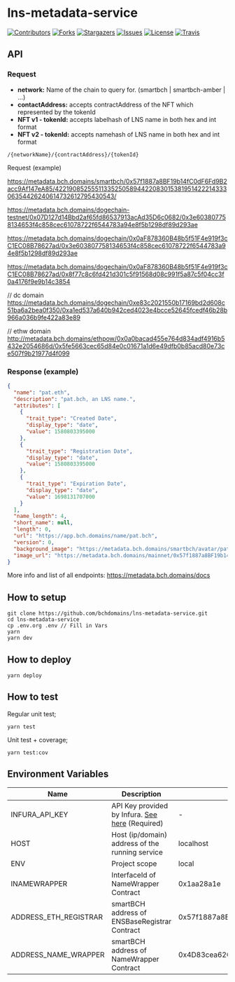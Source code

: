 # lns-metadata-service

[![Contributors][contributors-shield]][contributors-url]
[![Forks][forks-shield]][forks-url]
[![Stargazers][stars-shield]][stars-url]
[![Issues][issues-shield]][issues-url]
[![License][license-shield]][license-url]
[![Travis][travis-shield]][travis-url]

## API


### Request
- __network:__ Name of the chain to query for. (smartbch | smartbch-amber | ...)
- __contactAddress:__ accepts contractAddress of the NFT which represented by the tokenId
- __NFT v1 - tokenId:__ accepts labelhash of LNS name in both hex and int format
- __NFT v2 - tokenId:__ accepts namehash of LNS name in both hex and int format

```
/{networkName}/{contractAddress}/{tokenId}
```

Request (example)

https://metadata.bch.domains/smartbch/0x57f1887a8BF19b14fC0dF6Fd9B2acc9Af147eA85/42219085255511335250589442208301538195142221433306354426240614732612795430543/

https://metadata.bch.domains/dogechain-testnet/0x07D127d14Bbd2af65fd86537913acAd35D6c0682/0x3e603807758134653f4c858cec61078722f6544783a94e8f5b1298df89d293ae


https://metadata.bch.domains/dogechain/0x0aF878360B48b5f51F4e919f3cC1EC08B78627ad/0x3e603807758134653f4c858cec61078722f6544783a94e8f5b1298df89d293ae

https://metadata.bch.domains/dogechain/0x0aF878360B48b5f51F4e919f3cC1EC08B78627ad/0x8f77c8c6fd421d301c5f91568d08c991f5a87c5f04cc3f0a4176f9e9b14c3854

// dc domain
https://metadata.bch.domains/dogechain/0xe83c2021550b17169bd2d608c51ba6a2bea0f350/0xa1ed537a640b942ced4023e4bcce52645fcedf46b28b966a036b9fe422a83e89

// ethw domain
http://metadata.bch.domains/ethpow/0x0a0bacad455e764d834adf4916b5432e2054686d/0x5fe5663cec65d84e0c01671a1d6e49dfb0b85acd80e73ce507f9b21977d4f099

### Response (example)

```json
{
  "name": "pat.eth",
  "description": "pat.bch, an LNS name.",
  "attributes": [
    {
      "trait_type": "Created Date",
      "display_type": "date",
      "value": 1580803395000
    },
    {
      "trait_type": "Registration Date",
      "display_type": "date",
      "value": 1580803395000
    },
    {
      "trait_type": "Expiration Date",
      "display_type": "date",
      "value": 1698131707000
    }
  ],
  "name_length": 4,
  "short_name": null,
  "length": 0,
  "url": "https://app.bch.domains/name/pat.bch",
  "version": 0,
  "background_image": "https://metadata.bch.domains/smartbch/avatar/pat.bch",
  "image_url": "https://metadata.bch.domains/mainnet/0x57f1887a8BF19b14fC0dF6Fd9B2acc9Af147eA85/0x5d5727cb0fb76e4944eafb88ec9a3cf0b3c9025a4b2f947729137c5d7f84f68f/image"
}

```

More info and list of all endpoints: https://metadata.bch.domains/docs


## How to setup

```
git clone https://github.com/bchdomains/lns-metadata-service.git
cd lns-metadata-service
cp .env.org .env // Fill in Vars
yarn
yarn dev
```


## How to deploy

```
yarn deploy
```


## How to test

Regular unit test;
```
yarn test
```

Unit test + coverage;
```
yarn test:cov
```


## Environment Variables

| Name | Description | Default value | Options |
| ---- | ----------- | ------------- | ------- |
| INFURA_API_KEY | API Key provided by Infura. [See here](https://infura.io/docs/gettingStarted/projectSecurity) (Required) | - | - |
| HOST | Host (ip/domain) address of the running service | localhost | - | No |
| ENV | Project scope | local | local/prod |
| INAMEWRAPPER | InterfaceId of NameWrapper Contract | 0x1aa28a1e | - |
| ADDRESS_ETH_REGISTRAR | smartBCH address of ENSBaseRegistrar Contract | 0x57f1887a8BF19b14fC0dF6Fd9B2acc9Af147eA85 | - |
| ADDRESS_NAME_WRAPPER | smartBCH address of NameWrapper Contract | 0x4D83cea620E3864F912046b73bB3a6c04Da75990 | - |


<!-- MARKDOWN LINKS & IMAGES -->
<!-- https://www.markdownguide.org/basic-syntax/#reference-style-links -->
[contributors-shield]: https://img.shields.io/github/contributors/bchdomains/lns-metadata-service.svg?style=for-the-badge
[contributors-url]: https://github.com/bchdomains/lns-metadata-service/graphs/contributors
[forks-shield]: https://img.shields.io/github/forks/bchdomains/lns-metadata-service.svg?style=for-the-badge
[forks-url]: https://github.com/mdtanrikulu/bchdomains/lns-metadata-service/members
[stars-shield]: https://img.shields.io/github/stars/bchdomains/lns-metadata-service.svg?style=for-the-badge
[stars-url]: https://github.com/bchdomains/lns-metadata-service/stargazers
[issues-shield]: https://img.shields.io/github/issues/bchdomains/lns-metadata-service.svg?style=for-the-badge
[issues-url]: https://github.com/bchdomains/lns-metadata-service/issues
[license-shield]: https://img.shields.io/github/license/bchdomains/lns-metadata-service.svg?style=for-the-badge
[license-url]: https://github.com/bchdomains/lns-metadata-service/blob/master/LICENSE
[travis-shield]: https://img.shields.io/travis/com/bchdomains/lns-metadata-service/master?style=for-the-badge
[travis-url]: https://travis-ci.com/github/bchdomains/lns-metadata-service

